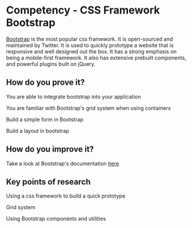 # Competency - CSS Framework Bootstrap

[Bootstrap](https://getbootstrap.com/) is the most popular css framework. It is open-sourced and maintained by Twitter. It is used to quickly prototype a website that is responsive and well designed out the box. It has a strong emphasis on being a mobile-first framework. It also has extensive prebuilt components, and powerful plugins built on jQuery.

## How do you prove it?

You are able to integrate bootstrap into your application

You are familiar with Bootstrap's grid system when using containers

Build a simple form in Bootstrap

Build a layout in bootstrap

## How do you improve it?

Take a look at Bootstrap's documentation [here](https://getbootstrap.com/docs/4.4/getting-started/introduction/)

## Key points of research

Using a css framework to build a quick prototype

Grid system

Using Bootstrap components and utilities
